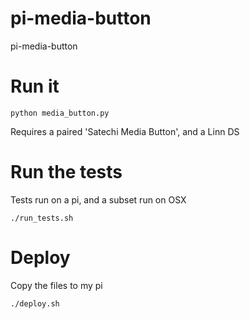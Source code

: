 # pi-media-button
pi-media-button


# Run it

    python media_button.py

Requires a paired 'Satechi Media Button', and a Linn DS

# Run the tests

Tests run on a pi, and a subset run on OSX

    ./run_tests.sh

# Deploy

Copy the files to my pi

    ./deploy.sh
